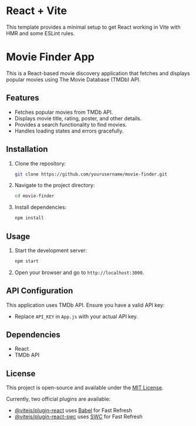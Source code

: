# React + Vite

This template provides a minimal setup to get React working in Vite with HMR and some ESLint rules.

# Movie Finder App

This is a React-based movie discovery application that fetches and displays popular movies using The Movie Database (TMDb) API.

## Features
- Fetches popular movies from TMDb API.
- Displays movie title, rating, poster, and other details.
- Provides a search functionality to find movies.
- Handles loading states and errors gracefully.

## Installation
1. Clone the repository:
   ```sh
   git clone https://github.com/yourusername/movie-finder.git
   ```
2. Navigate to the project directory:
   ```sh
   cd movie-finder
   ```
3. Install dependencies:
   ```sh
   npm install
   ```

## Usage
1. Start the development server:
   ```sh
   npm start
   ```
2. Open your browser and go to `http://localhost:3000`.

## API Configuration
This application uses TMDb API. Ensure you have a valid API key:
- Replace `API_KEY` in `App.js` with your actual API key.

## Dependencies
- React
- TMDb API

## License
This project is open-source and available under the [MIT License](LICENSE).



Currently, two official plugins are available:

- [@vitejs/plugin-react](https://github.com/vitejs/vite-plugin-react/blob/main/packages/plugin-react/README.md) uses [Babel](https://babeljs.io/) for Fast Refresh
- [@vitejs/plugin-react-swc](https://github.com/vitejs/vite-plugin-react-swc) uses [SWC](https://swc.rs/) for Fast Refresh
